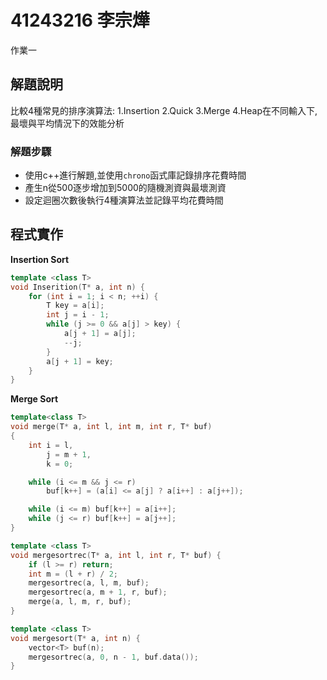 # 41243216 李宗燁

作業一 

## 解題說明

比較4種常見的排序演算法: 1.Insertion 2.Quick 3.Merge 4.Heap在不同輸入下,最壞與平均情況下的效能分析

### 解題步驟

- 使用c++進行解題,並使用`chrono`函式庫記錄排序花費時間
- 產生n從500逐步增加到5000的隨機測資與最壞測資
- 設定迴圈次數後執行4種演算法並記錄平均花費時間

## 程式實作

**Insertion Sort**

```cpp
template <class T>
void Inserition(T* a, int n) {
	for (int i = 1; i < n; ++i) {
		T key = a[i];
		int j = i - 1;
		while (j >= 0 && a[j] > key) {
			a[j + 1] = a[j];
			--j;
		}
		a[j + 1] = key;
	}
}
```

**Merge Sort**

```cpp
template<class T>
void merge(T* a, int l, int m, int r, T* buf)
{
	int i = l,     
		j = m + 1, 
		k = 0;     

	while (i <= m && j <= r)
		buf[k++] = (a[i] <= a[j] ? a[i++] : a[j++]);

	while (i <= m) buf[k++] = a[i++];  
	while (j <= r) buf[k++] = a[j++];  
}

template <class T>
void mergesortrec(T* a, int l, int r, T* buf) {
	if (l >= r) return;
	int m = (l + r) / 2;
	mergesortrec(a, l, m, buf);
	mergesortrec(a, m + 1, r, buf);
	merge(a, l, m, r, buf);
}

template <class T>
void mergesort(T* a, int n) {
	vector<T> buf(n);
	mergesortrec(a, 0, n - 1, buf.data());
}
```
